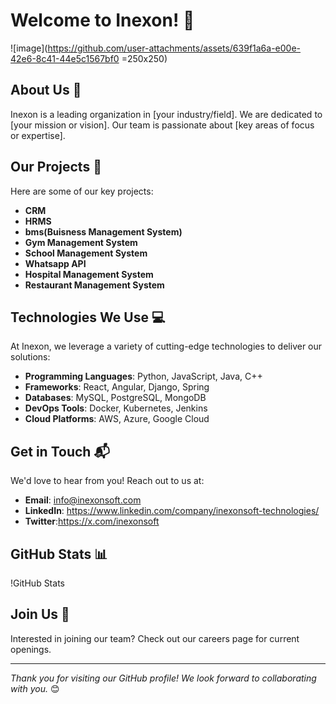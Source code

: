 # Welcome to Inexon! 🚀

![image](https://github.com/user-attachments/assets/639f1a6a-e00e-42e6-8c41-44e5c1567bf0 =250x250)
## About Us 🌟
Inexon is a leading organization in [your industry/field]. We are dedicated to [your mission or vision]. Our team is passionate about [key areas of focus or expertise].

## Our Projects 📂
Here are some of our key projects:
- **CRM**
- **HRMS**
- **bms(Buisness Management System)**
- **Gym Management System**
- **School Management System**
- **Whatsapp API**
- **Hospital Management System**
- **Restaurant Management System**


## Technologies We Use 💻
At Inexon, we leverage a variety of cutting-edge technologies to deliver our solutions:
- **Programming Languages**: Python, JavaScript, Java, C++
- **Frameworks**: React, Angular, Django, Spring
- **Databases**: MySQL, PostgreSQL, MongoDB
- **DevOps Tools**: Docker, Kubernetes, Jenkins
- **Cloud Platforms**: AWS, Azure, Google Cloud

## Get in Touch 📬
We'd love to hear from you! Reach out to us at:
- **Email**: info@inexonsoft.com
- **LinkedIn**: https://www.linkedin.com/company/inexonsoft-technologies/
- **Twitter**:https://x.com/inexonsoft

  
## GitHub Stats 📊
!GitHub Stats <!-- Replace with your GitHub username -->

## Join Us 💼
Interested in joining our team? Check out our careers page for current openings.

---

*Thank you for visiting our GitHub profile! We look forward to collaborating with you.* 😊
